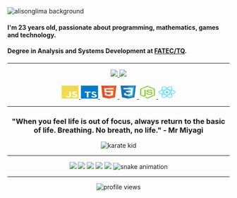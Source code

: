 <div>
  <img
    alt="alisonglima background"
    src="https://gist.github.com/alisonglima/9f38cc45d4716b14aa7d762014ee906e/raw/779748d922a96ccebd678eae0dc08dded98cea0e/background.gif"
  />
</div>

#### I'm 23 years old, passionate about programming, mathematics, games and technology.

#### Degree in Analysis and Systems Development at [FATEC/TQ](http://www.fatectq.edu.br/analise-e-desenvolvimento-de-sistemas).

<hr />

<center>

  <div>
    <a href="https://github.com/alisonglima">
      <div justify="center">
        <img
          height="180em"
          src="https://github-readme-stats.vercel.app/api?username=alisonglima&show_icons=true&theme=dark&include_all_commits=true&count_private=true"
        />
        <img
          height="180em"
          src="https://github-readme-stats.vercel.app/api/top-langs/?username=alisonglima&layout=compact&langs_count=7&theme=dark"
        />
      </div>
      <div style="display: inline_block">
        <br />
        <img
          alt="alisonglima js"
          height="30"
          width="40"
          src="https://raw.githubusercontent.com/devicons/devicon/master/icons/javascript/javascript-plain.svg"
        />
        <img
          alt="alisonglima ts"
          height="30"
          width="40"
          src="https://raw.githubusercontent.com/devicons/devicon/master/icons/typescript/typescript-plain.svg"
        />
        <img
          alt="alisonglima html"
          height="30"
          width="40"
          src="https://raw.githubusercontent.com/devicons/devicon/master/icons/html5/html5-original.svg"
        />
        <img
          alt="alisonglima css"
          height="30"
          width="40"
          src="https://raw.githubusercontent.com/devicons/devicon/master/icons/css3/css3-original.svg"
        />
        <img
          alt="alisonglima node.js"
          height="30"
          width="40"
          src="https://raw.githubusercontent.com/devicons/devicon/master/icons/nodejs/nodejs-original.svg"
        />
        <img
          alt="alisonglima react"
          height="30"
          width="40"
          src="https://raw.githubusercontent.com/devicons/devicon/master/icons/react/react-original.svg"
        />
        <!-- <img align="center" alt="alisonglima dart" height="30" width="40" src="https://raw.githubusercontent.com/devicons/devicon/master/icons/dart/dart-original.svg"> -->
        <!-- <img align="center" alt="alisonglima flutter" height="30" width="40" src="https://raw.githubusercontent.com/devicons/devicon/master/icons/flutter/flutter-original.svg"> -->
        <!-- <img align="center" alt="alisonglima swift" height="30" width="40" src="https://raw.githubusercontent.com/devicons/devicon/master/icons/swift/swift-original.svg"> -->
        <!-- <img align="center" alt="alisonglima elixir" height="30" width="40" src="https://raw.githubusercontent.com/devicons/devicon/master/icons/elixir/elixir-original.svg"> -->
        <!-- <img align="center" alt="alisonglima rust" height="30" width="40" src="https://raw.githubusercontent.com/devicons/devicon/master/icons/rust/rust-plain.svg"> -->
        <!-- <img align="center" alt="alisonglima python" height="30" width="40" src="https://raw.githubusercontent.com/devicons/devicon/master/icons/python/python-original.svg"> -->
        <!-- <img align="center" alt="alisonglima go" height="30" width="40" src="https://raw.githubusercontent.com/devicons/devicon/master/icons/go/go-original.svg"> -->
      </div>
    </a>
  </div>

  <hr />

  ### "When you feel life is out of focus, always return to the basic of life. Breathing. No breath, no life." - Mr Miyagi

  <div>
    <img
      alt="karate kid"
      src="https://gist.github.com/alisonglima/9f38cc45d4716b14aa7d762014ee906e/raw/6e96dbbb9d2b6e237f198c2772e4c1be3f731c7a/karate-kid.gif"
    />
  </div>

  <hr />

  <div>
    <a href="https://instagram.com/alisonglima" target="_blank"
      ><img
        src="https://img.shields.io/badge/-Instagram-%23E4405F?style=for-the-badge&logo=instagram&logoColor=white"
        target="_blank"
    /></a>
    <a href="https://twitter.com/alisonglima" target="_blank"
      ><img
        src="https://img.shields.io/badge/Twitter-1DA1F2?style=for-the-badge&logo=twitter&logoColor=white"
        target="_blank"
    /></a>
    <a href="mailto:alisinhogustavo.lima@gmail.com"
      ><img
        src="https://img.shields.io/badge/-Gmail-%23333?style=for-the-badge&logo=gmail&logoColor=white"
        target="_blank"
    /></a>
    <a href="mailto:alisonlima2@hotmail.com"
      ><img
        src="https://img.shields.io/badge/Outlook-0078D4?style=for-the-badge&logo=microsoft-outlook&logoColor=white"
        target="_blank"
    /></a>
    <a href="https://www.linkedin.com/in/alisonglima" target="_blank"
      ><img
        src="https://img.shields.io/badge/-LinkedIn-%230077B5?style=for-the-badge&logo=linkedin&logoColor=white"
        target="_blank"
    /></a>
    <img
      alt="snake animation"
      src="https://raw.githubusercontent.com/gist/alisonglima/9f38cc45d4716b14aa7d762014ee906e/raw/6e96dbbb9d2b6e237f198c2772e4c1be3f731c7a/github-contribution-grid-snake.svg"
    />
  </div>

  <hr />

  <div>
    <p>
      <img src="https://komarev.com/ghpvc/?username=alisonglima&color=blue" alt="profile views" />
    </p>
  </div>
</center>
